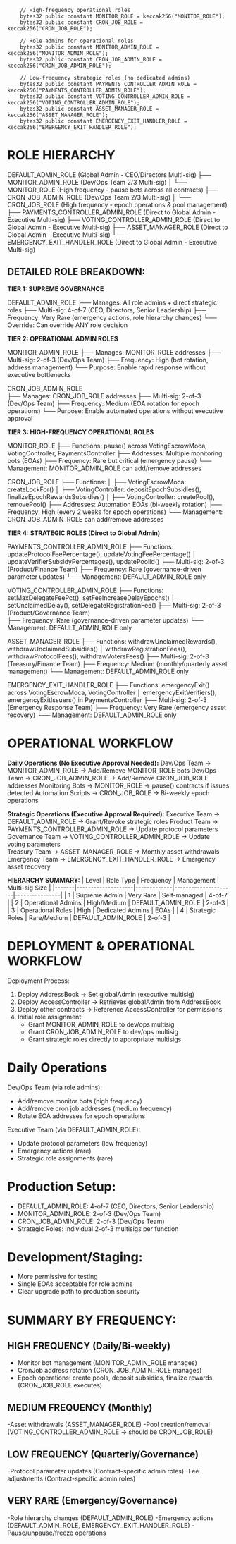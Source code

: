 ```solidity
    // High-frequency operational roles
    bytes32 public constant MONITOR_ROLE = keccak256("MONITOR_ROLE");
    bytes32 public constant CRON_JOB_ROLE = keccak256("CRON_JOB_ROLE");
    
    // Role admins for operational roles
    bytes32 public constant MONITOR_ADMIN_ROLE = keccak256("MONITOR_ADMIN_ROLE");
    bytes32 public constant CRON_JOB_ADMIN_ROLE = keccak256("CRON_JOB_ADMIN_ROLE");
    
    // Low-frequency strategic roles (no dedicated admins)
    bytes32 public constant PAYMENTS_CONTROLLER_ADMIN_ROLE = keccak256("PAYMENTS_CONTROLLER_ADMIN_ROLE");
    bytes32 public constant VOTING_CONTROLLER_ADMIN_ROLE = keccak256("VOTING_CONTROLLER_ADMIN_ROLE");
    bytes32 public constant ASSET_MANAGER_ROLE = keccak256("ASSET_MANAGER_ROLE");
    bytes32 public constant EMERGENCY_EXIT_HANDLER_ROLE = keccak256("EMERGENCY_EXIT_HANDLER_ROLE");
```

# ROLE HIERARCHY 

DEFAULT_ADMIN_ROLE (Global Admin - CEO/Directors Multi-sig)
├── MONITOR_ADMIN_ROLE (Dev/Ops Team 2/3 Multi-sig)
│   └── MONITOR_ROLE (High frequency - pause bots across all contracts)
├── CRON_JOB_ADMIN_ROLE (Dev/Ops Team 2/3 Multi-sig)
│   └── CRON_JOB_ROLE (High frequency - epoch operations & pool management)
├── PAYMENTS_CONTROLLER_ADMIN_ROLE (Direct to Global Admin - Executive Multi-sig)
├── VOTING_CONTROLLER_ADMIN_ROLE (Direct to Global Admin - Executive Multi-sig)
├── ASSET_MANAGER_ROLE (Direct to Global Admin - Executive Multi-sig)
└── EMERGENCY_EXIT_HANDLER_ROLE (Direct to Global Admin - Executive Multi-sig)

## DETAILED ROLE BREAKDOWN:

**TIER 1: SUPREME GOVERNANCE**

DEFAULT_ADMIN_ROLE
├── Manages: All role admins + direct strategic roles
├── Multi-sig: 4-of-7 (CEO, Directors, Senior Leadership)
├── Frequency: Very Rare (emergency actions, role hierarchy changes)
└── Override: Can override ANY role decision

**TIER 2: OPERATIONAL ADMIN ROLES** 

MONITOR_ADMIN_ROLE
├── Manages: MONITOR_ROLE addresses
├── Multi-sig: 2-of-3 (Dev/Ops Team)
├── Frequency: High (bot rotation, address management)
└── Purpose: Enable rapid response without executive bottlenecks

CRON_JOB_ADMIN_ROLE  
├── Manages: CRON_JOB_ROLE addresses
├── Multi-sig: 2-of-3 (Dev/Ops Team) 
├── Frequency: Medium (EOA rotation for epoch operations)
└── Purpose: Enable automated operations without executive approval

**TIER 3: HIGH-FREQUENCY OPERATIONAL ROLES**

MONITOR_ROLE
├── Functions: pause() across VotingEscrowMoca, VotingController, PaymentsController
├── Addresses: Multiple monitoring bots (EOAs)
├── Frequency: Rare but critical (emergency pause)
└── Management: MONITOR_ADMIN_ROLE can add/remove addresses

CRON_JOB_ROLE
├── Functions: 
│   ├── VotingEscrowMoca: createLockFor()
│   ├── VotingController: depositEpochSubsidies(), finalizeEpochRewardsSubsidies()
│   ├── VotingController: createPool(), removePool()
├── Addresses: Automation EOAs (bi-weekly rotation)
├── Frequency: High (every 2 weeks for epoch operations)
└── Management: CRON_JOB_ADMIN_ROLE can add/remove addresses

**TIER 4: STRATEGIC ROLES (Direct to Global Admin)**

PAYMENTS_CONTROLLER_ADMIN_ROLE
├── Functions: updateProtocolFeePercentage(), updateVotingFeePercentage()
│             updateVerifierSubsidyPercentages(), updatePoolId()
├── Multi-sig: 2-of-3 (Product/Finance Team)
├── Frequency: Rare (governance-driven parameter updates)
└── Management: DEFAULT_ADMIN_ROLE only

VOTING_CONTROLLER_ADMIN_ROLE
├── Functions: setMaxDelegateFeePct(), setFeeIncreaseDelayEpochs()
│             setUnclaimedDelay(), setDelegateRegistrationFee()
├── Multi-sig: 2-of-3 (Product/Governance Team)  
├── Frequency: Rare (governance-driven parameter updates)
└── Management: DEFAULT_ADMIN_ROLE only

ASSET_MANAGER_ROLE
├── Functions: withdrawUnclaimedRewards(), withdrawUnclaimedSubsidies()
│             withdrawRegistrationFees(), withdrawProtocolFees(), withdrawVotersFees()
├── Multi-sig: 2-of-3 (Treasury/Finance Team)
├── Frequency: Medium (monthly/quarterly asset management)
└── Management: DEFAULT_ADMIN_ROLE only

EMERGENCY_EXIT_HANDLER_ROLE
├── Functions: emergencyExit() across VotingEscrowMoca, VotingController
│             emergencyExitVerifiers(), emergencyExitIssuers() in PaymentsController
├── Multi-sig: 2-of-3 (Emergency Response Team)
├── Frequency: Very Rare (emergency asset recovery)
└── Management: DEFAULT_ADMIN_ROLE only

# OPERATIONAL WORKFLOW

**Daily Operations (No Executive Approval Needed):**
Dev/Ops Team → MONITOR_ADMIN_ROLE → Add/Remove MONITOR_ROLE bots
Dev/Ops Team → CRON_JOB_ADMIN_ROLE → Add/Remove CRON_JOB_ROLE addresses
Monitoring Bots → MONITOR_ROLE → pause() contracts if issues detected
Automation Scripts → CRON_JOB_ROLE → Bi-weekly epoch operations

**Strategic Operations (Executive Approval Required):**
Executive Team → DEFAULT_ADMIN_ROLE → Grant/Revoke strategic roles
Product Team → PAYMENTS_CONTROLLER_ADMIN_ROLE → Update protocol parameters
Governance Team → VOTING_CONTROLLER_ADMIN_ROLE → Update voting parameters  
Treasury Team → ASSET_MANAGER_ROLE → Monthly asset withdrawals
Emergency Team → EMERGENCY_EXIT_HANDLER_ROLE → Emergency asset recovery

**HIERARCHY SUMMARY:**
| Level | Role Type          | Frequency   | Management          | Multi-sig Size |
|-------|--------------------|-------------|---------------------|----------------|
| 1     | Supreme Admin      | Very Rare   | Self-managed        | 4-of-7         |
| 2     | Operational Admins | High/Medium | DEFAULT_ADMIN_ROLE  | 2-of-3         |
| 3     | Operational Roles  | High        | Dedicated Admins    | EOAs           |
| 4     | Strategic Roles    | Rare/Medium | DEFAULT_ADMIN_ROLE  | 2-of-3         |

# DEPLOYMENT & OPERATIONAL WORKFLOW
Deployment Process:
1. Deploy AddressBook → Set globalAdmin (executive multisig)
2. Deploy AccessController → Retrieves globalAdmin from AddressBook
3. Deploy other contracts → Reference AccessController for permissions
4. Initial role assignment:
    - Grant MONITOR_ADMIN_ROLE to dev/ops multisig
    - Grant CRON_JOB_ADMIN_ROLE to dev/ops multisig
    - Grant strategic roles directly to appropriate multisigs

# Daily Operations
Dev/Ops Team (via role admins):
- Add/remove monitor bots (high frequency)
- Add/remove cron job addresses (medium frequency)
- Rotate EOA addresses for epoch operations

Executive Team (via DEFAULT_ADMIN_ROLE):
- Update protocol parameters (low frequency)
- Emergency actions (rare)
- Strategic role assignments (rare)

# Production Setup:
- DEFAULT_ADMIN_ROLE: 4-of-7 (CEO, Directors, Senior Leadership)
- MONITOR_ADMIN_ROLE: 2-of-3 (Dev/Ops Team)
- CRON_JOB_ADMIN_ROLE: 2-of-3 (Dev/Ops Team)
- Strategic Roles: Individual 2-of-3 multisigs per function

# Development/Staging:
- More permissive for testing
- Single EOAs acceptable for role admins
- Clear upgrade path to production security

# SUMMARY BY FREQUENCY:

## HIGH FREQUENCY (Daily/Bi-weekly)
- Monitor bot management (MONITOR_ADMIN_ROLE manages)
- CronJob address rotation (CRON_JOB_ADMIN_ROLE manages)
- Epoch operations: create pools, deposit subsidies, finalize rewards (CRON_JOB_ROLE executes)

## MEDIUM FREQUENCY (Monthly)
-Asset withdrawals (ASSET_MANAGER_ROLE)
-Pool creation/removal (VOTING_CONTROLLER_ADMIN_ROLE → should be CRON_JOB_ROLE)

## LOW FREQUENCY (Quarterly/Governance)
-Protocol parameter updates (Contract-specific admin roles)
-Fee adjustments (Contract-specific admin roles)

## VERY RARE (Emergency/Governance)
-Role hierarchy changes (DEFAULT_ADMIN_ROLE)
-Emergency actions (DEFAULT_ADMIN_ROLE, EMERGENCY_EXIT_HANDLER_ROLE)
-Pause/unpause/freeze operations


